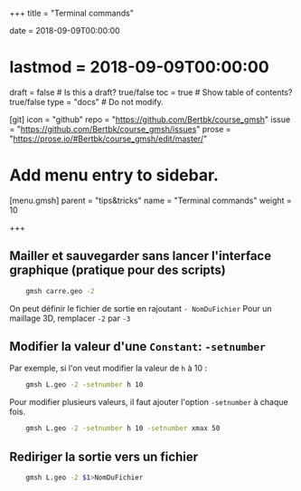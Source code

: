 +++
title = "Terminal commands"

date = 2018-09-09T00:00:00
# lastmod = 2018-09-09T00:00:00

draft = false  # Is this a draft? true/false
toc = true  # Show table of contents? true/false
type = "docs"  # Do not modify.

[git]
  icon = "github"
  repo = "https://github.com/Bertbk/course_gmsh"
  issue = "https://github.com/Bertbk/course_gmsh/issues"
  prose = "https://prose.io/#Bertbk/course_gmsh/edit/master/"
  

# Add menu entry to sidebar.
[menu.gmsh]
  parent = "tips&tricks"
  name = "Terminal commands"
  weight = 10

+++

## Mailler et sauvegarder sans lancer l'interface graphique (pratique pour des scripts)

```bash
    gmsh carre.geo -2
```
On peut définir le fichier de sortie en rajoutant `- NomDuFichier` Pour un maillage 3D, remplacer `-2` par `-3`

##  Modifier la valeur d'une `Constant`: `-setnumber`

Par exemple, si l'on veut modifier la valeur de `h` à 10 :
```bash
    gmsh L.geo -2 -setnumber h 10
```
Pour modifier plusieurs valeurs, il faut ajouter l'option `-setnumber` à chaque fois.
```bash
    gmsh L.geo -2 -setnumber h 10 -setnumber xmax 50
```

## Rediriger la sortie vers un fichier

```bash
    gmsh L.geo -2 $1>NomDuFichier
```
